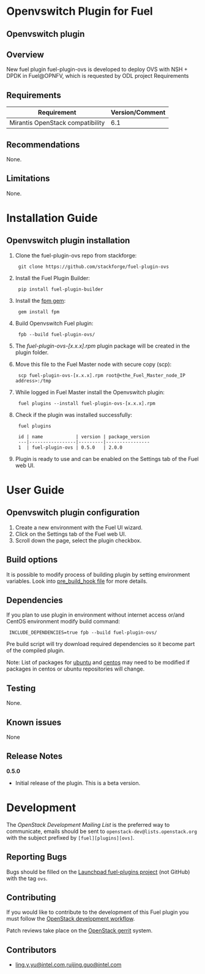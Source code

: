 Openvswitch Plugin for Fuel
================================

Openvswitch plugin
-----------------------

Overview
--------

New fuel plugin fuel-plugin-ovs is developed to deploy OVS with NSH + DPDK in Fuel@OPNFV, which is requested by ODL project
Requirements

Requirements
------------

| Requirement                      | Version/Comment |
|----------------------------------|-----------------|
| Mirantis OpenStack compatibility | 6.1             |

Recommendations
---------------

None.

Limitations
-----------

None.

Installation Guide
==================

Openvswitch plugin installation
----------------------------------------

1. Clone the fuel-plugin-ovs repo from stackforge:

        git clone https://github.com/stackforge/fuel-plugin-ovs

2. Install the Fuel Plugin Builder:

        pip install fuel-plugin-builder

3. Install the [fpm gem](https://github.com/jordansissel/fpm):

        gem install fpm
    
4. Build Openvswitch Fuel plugin:

        fpb --build fuel-plugin-ovs/

5. The *fuel-plugin-ovs-[x.x.x].rpm* plugin package will be created in the plugin folder.
  
6. Move this file to the Fuel Master node with secure copy (scp):

        scp fuel-plugin-ovs-[x.x.x].rpm root@<the_Fuel_Master_node_IP address>:/tmp

7. While logged in Fuel Master install the Openvswitch plugin:

        fuel plugins --install fuel-plugin-ovs-[x.x.x].rpm

8. Check if the plugin was installed successfully:

        fuel plugins

        id | name            | version | package_version
        ---|-----------------|---------|----------------
        1  | fuel-plugin-ovs | 0.5.0   | 2.0.0

9. Plugin is ready to use and can be enabled on the Settings tab of the Fuel web UI.


User Guide
==========

Openvswitch plugin configuration
---------------------------------------------

1. Create a new environment with the Fuel UI wizard.
2. Click on the Settings tab of the Fuel web UI.
3. Scroll down the page, select the plugin checkbox.


Build options
-------------

It is possible to modify process of building plugin by setting environment variables. Look into [pre_build_hook file](pre_build_hook) for more details.

Dependencies
------------

If you plan to use plugin in environment without internet access or/and CentOS environment modify build command:

     INCLUDE_DEPENDENCIES=true fpb --build fuel-plugin-ovs/

Pre build script will try download required dependencies so it become part of the compiled plugin.

Note: List of packages for [ubuntu](odl_package/ubuntu/dependencies.txt) and [centos](odl_package/centos/dependencies.txt) may need to be modified if packages in centos or ubuntu repositories will change.

Testing
-------

None.

Known issues
------------

None

Release Notes
-------------

**0.5.0**

* Initial release of the plugin. This is a beta version.


Development
===========

The *OpenStack Development Mailing List* is the preferred way to communicate,
emails should be sent to `openstack-dev@lists.openstack.org` with the subject
prefixed by `[fuel][plugins][ovs]`.

Reporting Bugs
--------------

Bugs should be filled on the [Launchpad fuel-plugins project](
https://bugs.launchpad.net/fuel-plugins) (not GitHub) with the tag `ovs`.


Contributing
------------

If you would like to contribute to the development of this Fuel plugin you must
follow the [OpenStack development workflow](
http://docs.openstack.org/infra/manual/developers.html#development-workflow).

Patch reviews take place on the [OpenStack gerrit](
https://review.openstack.org/#/q/status:open+project:stackforge/fuel-plugin-ovs,n,z)
system.

Contributors
------------

* ling.y.yu@intel.com,ruijing.guo@intel.com

